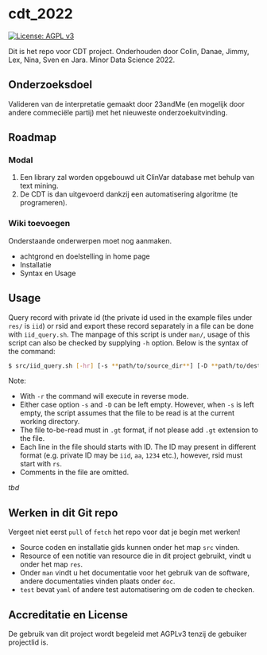 # cdt_2022
[![License: AGPL
v3](https://img.shields.io/badge/License-AGPL_v3-blue.svg)](https://www.gnu.org/licenses/agpl-3.0)

Dit is het repo voor CDT project. 
Onderhouden door Colin, Danae, Jimmy, Lex, Nina, Sven en Jara. 
Minor Data Science 2022.

## Onderzoeksdoel
Valideren van de interpretatie gemaakt door 23andMe (en mogelijk door andere commeciële partij) met het nieuweste onderzoekuitvinding.

## Roadmap

### Modal
1. Een library zal worden opgebouwd uit ClinVar database met behulp van text mining. 
2. De CDT is dan uitgevoerd dankzij een automatisering algoritme (te programeren).

### Wiki toevoegen
Onderstaande onderwerpen moet nog aanmaken.
- achtgrond en doelstelling in home page
- Installatie
- Syntax en Usage

## Usage
Query record with private id (the private id used in the example files under `res/` is `iid`) or rsid and export these record separately in a file can be done with `iid_query.sh`. The manpage of this script is under `man/`, usage of this script can also be checked by supplying `-h` option. Below is the syntax of the command:
```sh
$ src/iid_query.sh [-hr] [-s **path/to/source_dir**] [-D **path/to/destination_dir**]
```
Note:
- With `-r` the command will execute in reverse mode.
- Either case option `-s` and `-D` can be left empty. However, when `-s` is left empty, the script assumes that the file to be read is at the current working directory.
- The file to-be-read must in `.gt` format, if not please add `.gt` extension to the file.
- Each line in the file should starts with ID. The ID may present in different format (e.g. private ID may be `iid`, `aa`, `1234` etc.), however, rsid must start with `rs`.
- Comments in the file are omitted.

*tbd*

## Werken in dit Git repo
Vergeet niet eerst `pull` of `fetch` het repo voor dat je begin met werken!

- Source coden en installatie gids kunnen onder het map `src` vinden.
- Resource of een notitie van resource die in dit project gebruikt, vindt u onder het map `res`.
- Onder `man` vindt u het documentatie voor het gebruik van de software, andere documentaties vinden plaats onder `doc`.
- `test` bevat `yaml` of andere test automatisering om de coden te checken.

## Accreditatie en License
De gebruik van dit project wordt begeleid met AGPLv3 tenzij de gebuiker projectlid is. 
